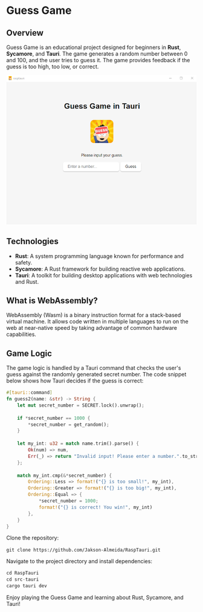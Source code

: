 # Guess Game

## Overview
Guess Game is an educational project designed for beginners in **Rust**, **Sycamore**, and **Tauri**. The game generates a random number between 0 and 100, and the user tries to guess it. The game provides feedback if the guess is too high, too low, or correct.

![Guess Game](https://github.com/Jakson-Almeida/RaspTauri/blob/main/public/guess-game.png)

## Technologies
- **Rust**: A system programming language known for performance and safety.
- **Sycamore**: A Rust framework for building reactive web applications.
- **Tauri**: A toolkit for building desktop applications with web technologies and Rust.

## What is WebAssembly?
WebAssembly (Wasm) is a binary instruction format for a stack-based virtual machine. It allows code written in multiple languages to run on the web at near-native speed by taking advantage of common hardware capabilities.

## Game Logic
The game logic is handled by a Tauri command that checks the user's guess against the randomly generated secret number. The code snippet below shows how Tauri decides if the guess is correct:

```rust
#[tauri::command]
fn guess2(name: &str) -> String {
    let mut secret_number = SECRET.lock().unwrap();
    
    if *secret_number == 1000 {
        *secret_number = get_random();
    }

    let my_int: u32 = match name.trim().parse() {
        Ok(num) => num,
        Err(_) => return "Invalid input! Please enter a number.".to_string(),
    };

    match my_int.cmp(&*secret_number) {
        Ordering::Less => format!("{} is too small!", my_int),
        Ordering::Greater => format!("{} is too big!", my_int),
        Ordering::Equal => {
            *secret_number = 1000;
            format!("{} is correct! You win!", my_int)
        },
    }
}
```

Clone the repository:

`git clone https://github.com/Jakson-Almeida/RaspTauri.git`

Navigate to the project directory and install dependencies:

```python
cd RaspTauri
cd src-tauri
cargo tauri dev
```

Enjoy playing the Guess Game and learning about Rust, Sycamore, and Tauri!
